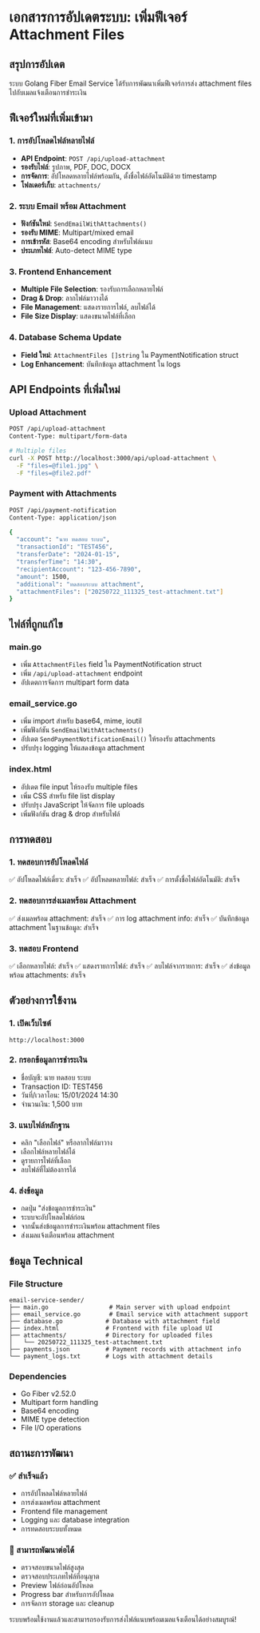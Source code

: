 # เอกสารการอัปเดตระบบ: เพิ่มฟีเจอร์ Attachment Files

## สรุปการอัปเดต

ระบบ Golang Fiber Email Service ได้รับการพัฒนาเพิ่มฟีเจอร์การส่ง attachment files ไปกับเมลแจ้งเตือนการชำระเงิน

## ฟีเจอร์ใหม่ที่เพิ่มเข้ามา

### 1. การอัปโหลดไฟล์หลายไฟล์

-   **API Endpoint**: `POST /api/upload-attachment`
-   **รองรับไฟล์**: รูปภาพ, PDF, DOC, DOCX
-   **การจัดการ**: อัปโหลดหลายไฟล์พร้อมกัน, ตั้งชื่อไฟล์อัตโนมัติด้วย timestamp
-   **โฟลเดอร์เก็บ**: `attachments/`

### 2. ระบบ Email พร้อม Attachment

-   **ฟังก์ชันใหม่**: `SendEmailWithAttachments()`
-   **รองรับ MIME**: Multipart/mixed email
-   **การเข้ารหัส**: Base64 encoding สำหรับไฟล์แนบ
-   **ประเภทไฟล์**: Auto-detect MIME type

### 3. Frontend Enhancement

-   **Multiple File Selection**: รองรับการเลือกหลายไฟล์
-   **Drag & Drop**: ลากไฟล์มาวางได้
-   **File Management**: แสดงรายการไฟล์, ลบไฟล์ได้
-   **File Size Display**: แสดงขนาดไฟล์ที่เลือก

### 4. Database Schema Update

-   **Field ใหม่**: `AttachmentFiles []string` ใน PaymentNotification struct
-   **Log Enhancement**: บันทึกข้อมูล attachment ใน logs

## API Endpoints ที่เพิ่มใหม่

### Upload Attachment

```bash
POST /api/upload-attachment
Content-Type: multipart/form-data

# Multiple files
curl -X POST http://localhost:3000/api/upload-attachment \
  -F "files=@file1.jpg" \
  -F "files=@file2.pdf"
```

### Payment with Attachments

```bash
POST /api/payment-notification
Content-Type: application/json

{
  "account": "นาย ทดสอบ ระบบ",
  "transactionId": "TEST456",
  "transferDate": "2024-01-15",
  "transferTime": "14:30",
  "recipientAccount": "123-456-7890",
  "amount": 1500,
  "additional": "ทดสอบระบบ attachment",
  "attachmentFiles": ["20250722_111325_test-attachment.txt"]
}
```

## ไฟล์ที่ถูกแก้ไข

### main.go

-   เพิ่ม `AttachmentFiles` field ใน PaymentNotification struct
-   เพิ่ม `/api/upload-attachment` endpoint
-   อัปเดตการจัดการ multipart form data

### email_service.go

-   เพิ่ม import สำหรับ base64, mime, ioutil
-   เพิ่มฟังก์ชัน `SendEmailWithAttachments()`
-   อัปเดต `SendPaymentNotificationEmail()` ให้รองรับ attachments
-   ปรับปรุง logging ให้แสดงข้อมูล attachment

### index.html

-   อัปเดต file input ให้รองรับ multiple files
-   เพิ่ม CSS สำหรับ file list display
-   ปรับปรุง JavaScript ให้จัดการ file uploads
-   เพิ่มฟังก์ชัน drag & drop สำหรับไฟล์

## การทดสอบ

### 1. ทดสอบการอัปโหลดไฟล์

✅ อัปโหลดไฟล์เดี่ยว: สำเร็จ
✅ อัปโหลดหลายไฟล์: สำเร็จ
✅ การตั้งชื่อไฟล์อัตโนมัติ: สำเร็จ

### 2. ทดสอบการส่งเมลพร้อม Attachment

✅ ส่งเมลพร้อม attachment: สำเร็จ
✅ การ log attachment info: สำเร็จ
✅ บันทึกข้อมูล attachment ในฐานข้อมูล: สำเร็จ

### 3. ทดสอบ Frontend

✅ เลือกหลายไฟล์: สำเร็จ
✅ แสดงรายการไฟล์: สำเร็จ
✅ ลบไฟล์จากรายการ: สำเร็จ
✅ ส่งข้อมูลพร้อม attachments: สำเร็จ

## ตัวอย่างการใช้งาน

### 1. เปิดเว็บไซต์

```
http://localhost:3000
```

### 2. กรอกข้อมูลการชำระเงิน

-   ชื่อบัญชี: นาย ทดสอบ ระบบ
-   Transaction ID: TEST456
-   วันที่/เวลาโอน: 15/01/2024 14:30
-   จำนวนเงิน: 1,500 บาท

### 3. แนบไฟล์หลักฐาน

-   คลิก "เลือกไฟล์" หรือลากไฟล์มาวาง
-   เลือกไฟล์หลายไฟล์ได้
-   ดูรายการไฟล์ที่เลือก
-   ลบไฟล์ที่ไม่ต้องการได้

### 4. ส่งข้อมูล

-   กดปุ่ม "ส่งข้อมูลการชำระเงิน"
-   ระบบจะอัปโหลดไฟล์ก่อน
-   จากนั้นส่งข้อมูลการชำระเงินพร้อม attachment files
-   ส่งเมลแจ้งเตือนพร้อม attachment

## ข้อมูล Technical

### File Structure

```
email-service-sender/
├── main.go                 # Main server with upload endpoint
├── email_service.go        # Email service with attachment support
├── database.go            # Database with attachment field
├── index.html             # Frontend with file upload UI
├── attachments/           # Directory for uploaded files
│   └── 20250722_111325_test-attachment.txt
├── payments.json          # Payment records with attachment info
└── payment_logs.txt       # Logs with attachment details
```

### Dependencies

-   Go Fiber v2.52.0
-   Multipart form handling
-   Base64 encoding
-   MIME type detection
-   File I/O operations

## สถานะการพัฒนา

### ✅ สำเร็จแล้ว

-   การอัปโหลดไฟล์หลายไฟล์
-   การส่งเมลพร้อม attachment
-   Frontend file management
-   Logging และ database integration
-   การทดสอบระบบทั้งหมด

### 🔄 สามารถพัฒนาต่อได้

-   ตรวจสอบขนาดไฟล์สูงสุด
-   ตรวจสอบประเภทไฟล์ที่อนุญาต
-   Preview ไฟล์ก่อนอัปโหลด
-   Progress bar สำหรับการอัปโหลด
-   การจัดการ storage และ cleanup

ระบบพร้อมใช้งานแล้วและสามารถรองรับการส่งไฟล์แนบพร้อมเมลแจ้งเตือนได้อย่างสมบูรณ์!
